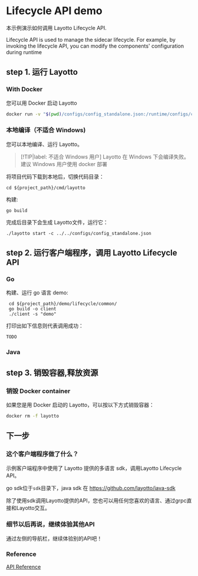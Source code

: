    
# Lifecycle API demo

本示例演示如何调用 Layotto Lifecycle API.

Lifecycle API is used to manage the sidecar lifecycle.
For example, by invoking the lifecycle API, you can modify the components' configuration during runtime

## step 1. 运行 Layotto
<!-- tabs:start -->
### **With Docker**
您可以用 Docker 启动 Layotto

```bash
docker run -v "$(pwd)/configs/config_standalone.json:/runtime/configs/config.json" -d  -p 34904:34904 --name layotto layotto/layotto start
```

### **本地编译（不适合 Windows)**
您可以本地编译、运行 Layotto。
> [!TIP|label: 不适合 Windows 用户]
> Layotto 在 Windows 下会编译失败。建议 Windows 用户使用 docker 部署

将项目代码下载到本地后，切换代码目录：

```shell
cd ${project_path}/cmd/layotto
```

构建:

```shell @if.not.exist layotto
go build
```

完成后目录下会生成 Layotto文件，运行它：

```shell @background
./layotto start -c ../../configs/config_standalone.json
```

<!-- tabs:end -->

## step 2. 运行客户端程序，调用 Layotto Lifecycle API
<!-- tabs:start -->
### **Go**

构建、运行 go 语言 demo:

```shell
 cd ${project_path}/demo/lifecycle/common/
 go build -o client
 ./client -s "demo"
```

打印出如下信息则代表调用成功：

```bash
TODO
```

### **Java**

[comment]: <> (下载 java sdk 和示例代码:)

[comment]: <> (```shell @if.not.exist java-sdk)

[comment]: <> (git clone https://github.com/layotto/java-sdk)

[comment]: <> (```)

[comment]: <> (```shell)

[comment]: <> (cd java-sdk)

[comment]: <> (```)

[comment]: <> (构建 examples:)

[comment]: <> (```shell @if.not.exist examples-lifecycle/target/examples-lifecycle-1.1.0-jar-with-dependencies.jar)

[comment]: <> (# build example jar)

[comment]: <> (mvn -f examples-lifecycle/pom.xml clean package)

[comment]: <> (```)

[comment]: <> (运行:)

[comment]: <> (```shell)

[comment]: <> (java -jar examples-lifecycle/target/examples-lifecycle-1.1.0-jar-with-dependencies.jar)

[comment]: <> (```)

[comment]: <> (打印出以下信息说明运行成功:)

[comment]: <> (```bash)

[comment]: <> (TODO)

[comment]: <> (```)

<!-- tabs:end -->

## step 3. 销毁容器,释放资源
<!-- tabs:start -->
### **销毁 Docker container**
如果您是用 Docker 启动的 Layotto，可以按以下方式销毁容器：

```bash
docker rm -f layotto
```

<!-- tabs:end -->

## 下一步
### 这个客户端程序做了什么？
示例客户端程序中使用了 Layotto 提供的多语言 sdk，调用Layotto Lifecycle API。

go sdk位于`sdk`目录下，java sdk 在 https://github.com/layotto/java-sdk

除了使用sdk调用Layotto提供的API，您也可以用任何您喜欢的语言、通过grpc直接和Layotto交互。

### 细节以后再说，继续体验其他API
通过左侧的导航栏，继续体验别的API吧！

### Reference

[API Reference](https://mosn.io/layotto/api/v1/runtime.html)

<!--design_doc_url-->

 <!-- end services -->

